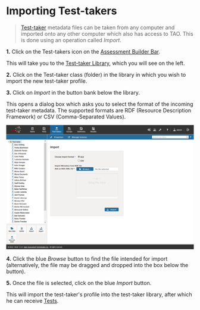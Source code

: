 <!--
created_at: 2016-12-15
authors:         
    - "Catherine Pease"
--> 

# Importing Test-takers

>[Test-taker](../appendix/glossary.md#test-taker) metadata files can be taken from any computer and imported onto any other computer which also has access to TAO. This is done using an operation called *Import*.


**1.**  Click on the Test-takers icon on the [Assessment Builder Bar](../appendix/glossary.md#assessment-builder-bar).

This will take you to the [Test-taker Library](../appendix/glossary.md#test-taker-library), which you will see on the left.

**2.**  Click on the Test-taker class (folder) in the library in which you wish to import the new test-taker profile.

**3.**  Click on *Import* in the button bank below the library.

This opens a dialog box which asks you to select the format of the incoming test-taker metadata. The supported formats are RDF (Resource Description Framework) or CSV (Comma-Separated Values).  

![Importing Test-takers](../resources/backend/test-takers/import-3.png)

**4.** Click the blue *Browse* button to find the file intended for import (alternatively, the file may be dragged and dropped into the box below the button).

**5.** Once the file is selected, click on the blue *Import* button.

This will import the test-taker's profile into the test-taker library, after which he can receive [Tests](../deliveries/create-a-new-delivery.md).
